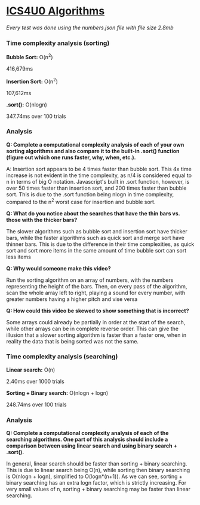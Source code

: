 # [ICS4U0 Algorithms](https://github.com/johnfraserss/ICS4U/wiki/Algorithms)

_Every test was done using the numbers.json file with file size 2.8mb_

### Time complexity analysis (sorting)

**Bubble Sort:** O(n<sup>2</sup>)

416,679ms

**Insertion Sort:** O(n<sup>2</sup>)

107,612ms

**.sort():** O(nlogn)

347.74ms over 100 trials

### Analysis

**Q: Complete a computational complexity analysis of each of your own sorting algorithms and also compare it to the built-in .sort() function (figure out which one runs faster, why, when, etc.).**

A: Insertion sort appears to be 4 times faster than bubble sort. This 4x time increase is not evident in the time complexity, as n/4 is considered equal to n in terms of big O notation. Javascript's built in .sort function, however, is over 50 times faster than insertion sort, and 200 times faster than bubble sort. This is due to the .sort function being nlogn in time complexity, compared to the n<sup>2</sup> worst case for insertion and bubble sort.

**Q: What do you notice about the searches that have the thin bars vs. those with the thicker bars?**

The slower algorithms such as bubble sort and insertion sort have thicker bars, while the faster algorithms such as quick sort and merge sort have thinner bars. This is due to the difference in their time complexities, as quick sort and sort more items in the same amount of time bubble sort can sort less items

**Q: Why would someone make this video?**

Run the sorting algorithm on an array of numbers, with the numbers representing the height of the
bars. Then, on every pass of the algorithm, scan the whole array left to right, playing a sound for
every number, with greater numbers having a higher pitch and vise versa

**Q: How could this video be skewed to show something that is incorrect?**

Some arrays could already be partially in order at the start of the search, while other arrays can be in complete reverse order. This can give the illusion that a slower sorting algorithm is faster than a faster one, when in reality the data that is being sorted was not the same.

### Time complexity analysis (searching)

**Linear search:** O(n)

2.40ms over 1000 trials

**Sorting + Binary search:** O(nlogn + logn)

248.74ms over 100 trials

### Analysis

**Q: Complete a computational complexity analysis of each of the searching algorithms. One part of this analysis should include a comparison between using linear search and using binary search + .sort().**

In general, linear search should be faster than sorting + binary searching. This is due to linear search being O(n), while sorting then binary searching is O(nlogn + logn), simplified to O(logn\*(n+1)). As we can see, sorting + binary searching has an extra logn factor, which is strictly increasing. For very small values of n, sorting + binary searching may be faster than linear searching.
